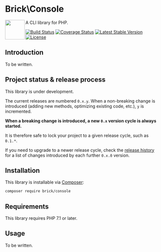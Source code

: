 Brick\Console
=========

<img src="https://raw.githubusercontent.com/brick/brick/master/logo.png" alt="" align="left" height="64">

A CLI library for PHP.

[![Build Status](https://secure.travis-ci.org/brick/console.svg?branch=master)](http://travis-ci.org/brick/console)
[![Coverage Status](https://coveralls.io/repos/brick/console/badge.svg?branch=master)](https://coveralls.io/r/brick/console?branch=master)
[![Latest Stable Version](https://poser.pugx.org/brick/console/v/stable)](https://packagist.org/packages/brick/console)
[![License](https://img.shields.io/badge/license-MIT-blue.svg)](http://opensource.org/licenses/MIT)

Introduction
------------

To be written.

Project status & release process
--------------------------------

This library is under development.

The current releases are numbered `0.x.y`. When a non-breaking change is introduced (adding new methods, optimizing existing code, etc.), `y` is incremented.

**When a breaking change is introduced, a new `0.x` version cycle is always started.**

It is therefore safe to lock your project to a given release cycle, such as `0.1.*`.

If you need to upgrade to a newer release cycle, check the [release history](https://github.com/brick/console/releases)
for a list of changes introduced by each further `0.x.0` version.

Installation
------------

This library is installable via [Composer](https://getcomposer.org/):

```bash
composer require brick/console
```

Requirements
------------

This library requires PHP 7.1 or later.

Usage
-----

To be written.
